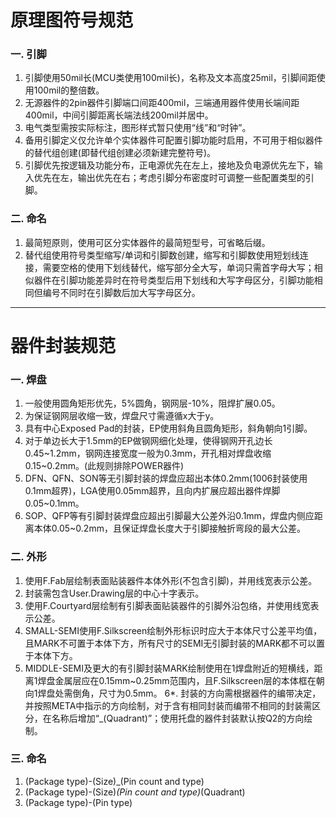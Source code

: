 # 原理图符号规范
### 一. 引脚
1. 引脚使用50mil长(MCU类使用100mil长)，名称及文本高度25mil，引脚间距使用100mil的整倍数。
2. 无源器件的2pin器件引脚端口间距400mil，三端通用器件使用长端间距400mil，中间引脚距离长端法线200mil并居中。
3. 电气类型需按实际标注，图形样式暂只使用“线”和“时钟”。
4. 备用引脚定义仅允许单个实体器件可配置引脚功能时启用，不可用于相似器件的替代组创建(即替代组创建必须新建完整符号)。
5. 引脚优先按逻辑及功能分布，正电源优先在左上，接地及负电源优先左下，输入优先在左，输出优先在右；考虑引脚分布密度时可调整一些配置类型的引脚。
### 二. 命名
1. 最简短原则，使用可区分实体器件的最简短型号，可省略后缀。
2. 替代组使用符号类型缩写/单词和引脚数创建，缩写和引脚数使用短划线连接，需要空格的使用下划线替代，缩写部分全大写，单词只需首字母大写；相似器件在引脚功能差异时在符号类型后用下划线和大写字母区分，引脚功能相同但编号不同时在引脚数后加大写字母区分。

***

# 器件封装规范
### 一. 焊盘
1. 一般使用圆角矩形优先，5%圆角，钢网层-10%，阻焊扩展0.05。
2. 为保证钢网层收缩一致，焊盘尺寸需遵循x大于y。
3. 具有中心Exposed Pad的封装，EP使用斜角且圆角矩形，斜角朝向1引脚。
4. 对于单边长大于1.5mm的EP做钢网细化处理，使得钢网开孔边长0.45~1.2mm，钢网连接宽度一般为0.3mm，开孔相对焊盘收缩0.15~0.2mm。(此规则排除POWER器件)
5. DFN、QFN、SON等无引脚封装的焊盘应超出本体0.2mm(1006封装使用0.1mm超界)，LGA使用0.05mm超界，且向内扩展应超出器件焊脚0.05~0.1mm。
6. SOP、QFP等有引脚封装焊盘应超出引脚最大公差外沿0.1mm，焊盘内侧应距离本体0.05~0.2mm，且保证焊盘长度大于引脚接触折弯段的最大公差。
### 二. 外形
1. 使用F.Fab层绘制表面贴装器件本体外形(不包含引脚)，并用线宽表示公差。
2. 封装需包含User.Drawing层的中心十字表示。
3. 使用F.Courtyard层绘制有引脚表面贴装器件的引脚外沿包络，并使用线宽表示公差。
4. SMALL-SEMI使用F.Silkscreen绘制外形标识时应大于本体尺寸公差平均值，且MARK不可置于本体下方，所有尺寸的SEMI无引脚封装的MARK都不可以置于本体下方。
5. MIDDLE-SEMI及更大的有引脚封装MARK绘制使用在1焊盘附近的短横线，距离1焊盘金属层应在0.15mm~0.25mm范围内，且F.Silkscreen层的本体框在朝向1焊盘处需倒角，尺寸为0.5mm。
6*. 封装的方向需根据器件的编带决定，并按照META中指示的方向绘制，对于含有相同封装而编带不相同的封装需区分，在名称后增加“_(Quadrant)”；使用托盘的器件封装默认按Q2的方向绘制。
### 三. 命名
1. (Package type)-(Size)_(Pin count and type)
2. (Package type)-(Size)_(Pin count and type)_(Quadrant)
3. (Package type)-(Pin type)
